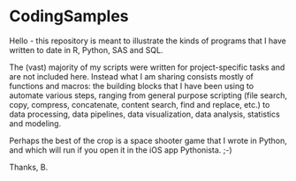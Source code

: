# CodingSamples

Hello - this repository is meant to illustrate the kinds of programs that I have written to date in R, Python, SAS and SQL. 

The (vast) majority of my scripts were written for project-specific tasks and are not included here. Instead what I am sharing consists mostly of functions and macros: the building blocks that I have been using to automate various steps, ranging from general purpose scripting (file search, copy, compress, concatenate, content search, find and replace, etc.) to data processing, data pipelines, data visualization, data analysis, statistics and modeling.

Perhaps the best of the crop is a space shooter game that I wrote in Python, and which will run if you open it in the iOS app Pythonista. ;-) 

Thanks, B.  
